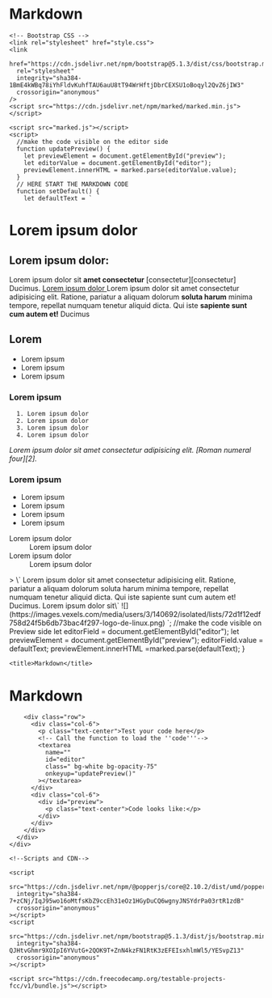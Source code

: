 # Markdown
<!DOCTYPE html>
<html lang="en">
  <head>
    <!-- Required meta tags -->
    <meta charset="utf-8" />
    <meta name="viewport" content="width=device-width, initial-scale=1" />

    <!-- Bootstrap CSS -->
    <link rel="stylesheet" href="style.css">
    <link
      href="https://cdn.jsdelivr.net/npm/bootstrap@5.1.3/dist/css/bootstrap.min.css"
      rel="stylesheet"
      integrity="sha384-1BmE4kWBq78iYhFldvKuhfTAU6auU8tT94WrHftjDbrCEXSU1oBoqyl2QvZ6jIW3"
      crossorigin="anonymous"
    />
    <script src="https://cdn.jsdelivr.net/npm/marked/marked.min.js"></script>

    <script src="marked.js"></script>
    <script>
      //make the code visible on the editor side
      function updatePreview() {
        let previewElement = document.getElementById("preview");
        let editorValue = document.getElementById("editor");
        previewElement.innerHTML = marked.parse(editorValue.value);
      }
      // HERE START THE MARKDOWN CODE
      function setDefault() {
        let defaultText = `
# Lorem ipsum dolor 
## Lorem ipsum dolor:
Lorem ipsum dolor sit **amet consectetur**  [consectetur][consectetur]  Ducimus.
[Lorem ipsum dolor ](https://Loremipsumdolorsit.com)
          Lorem ipsum dolor sit amet consectetur adipisicing elit. Ratione, pariatur a aliquam dolorum **soluta harum** minima tempore, repellat numquam tenetur aliquid dicta. Qui iste **sapiente sunt cum autem et!** Ducimus
## Lorem
- Lorem ipsum
- Lorem ipsum
- Lorem ipsum
### Lorem ipsum 
      1. Lorem ipsum dolor
      2. Lorem ipsum dolor
      3. Lorem ipsum dolor
      4. Lorem ipsum dolor
*Lorem ipsum dolor sit amet consectetur adipisicing elit. [Roman numeral four][2].*
### Lorem ipsum
* Lorem ipsum
* Lorem ipsum
* Lorem ipsum
* Lorem ipsum
<dl>
  <dt> Lorem ipsum dolor</dt>
  <dd> Lorem ipsum dolor</dd>
  <dt> Lorem ipsum dolor</dt>
  <dd> Lorem ipsum dolor</dd>
</dl>
> \`  Lorem ipsum dolor sit amet consectetur adipisicing elit. Ratione, pariatur a aliquam dolorum soluta harum minima tempore, repellat numquam tenetur aliquid dicta. Qui iste sapiente sunt cum autem et! Ducimus.
Lorem ipsum dolor sit\`
![](https://images.vexels.com/media/users/3/140692/isolated/lists/72d1f12edf758d24f5b6db73bac4f297-logo-de-linux.png)
`; //make the code visible on Preview side
        let editorField = document.getElementById("editor");
        let previewElement = document.getElementById("preview");
        editorField.value = defaultText;
        previewElement.innerHTML =marked.parse(defaultText);
      }
    </script>

    <title>Markdown</title>
  </head>
  <!--Call the funtcion Onload-->
  <body class="bg-warning bg-opacity-25" onload="setDefault()">
    <div class="container-fluid">
      <div class="row">
        <h1 class="col text-center bg-black text-white">Markdown</h1>

        <div class="row">
          <div class="col-6">
            <p class="text-center">Test your code here</p>
            <!-- Call the function to load the ''code'''-->
            <textarea
              name=""
              id="editor"
              class=" bg-white bg-opacity-75"
              onkeyup="updatePreview()"
            ></textarea>
          </div>
          <div class="col-6">
            <div id="preview">
              <p class="text-center">Code looks like:</p>
            </div>
          </div>
        </div>
      </div>
    </div>

    <!--Scripts and CDN-->

    <script
      src="https://cdn.jsdelivr.net/npm/@popperjs/core@2.10.2/dist/umd/popper.min.js"
      integrity="sha384-7+zCNj/IqJ95wo16oMtfsKbZ9ccEh31eOz1HGyDuCQ6wgnyJNSYdrPa03rtR1zdB"
      crossorigin="anonymous"
    ></script>
    <script
      src="https://cdn.jsdelivr.net/npm/bootstrap@5.1.3/dist/js/bootstrap.min.js"
      integrity="sha384-QJHtvGhmr9XOIpI6YVutG+2QOK9T+ZnN4kzFN1RtK3zEFEIsxhlmWl5/YESvpZ13"
      crossorigin="anonymous"
    ></script>

    <script src="https://cdn.freecodecamp.org/testable-projects-fcc/v1/bundle.js"></script>
  </body>
</html>
